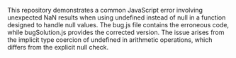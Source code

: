 This repository demonstrates a common JavaScript error involving unexpected NaN results when using undefined instead of null in a function designed to handle null values. The bug.js file contains the erroneous code, while bugSolution.js provides the corrected version. The issue arises from the implicit type coercion of undefined in arithmetic operations, which differs from the explicit null check.